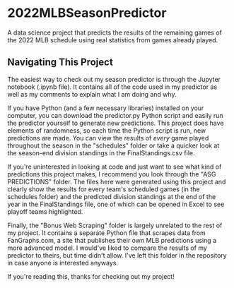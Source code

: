 # 2022MLBSeasonPredictor
A data science project that predicts the results of the remaining games of the 2022 MLB schedule using real statistics from games already played.

## Navigating This Project
The easiest way to check out my season predictor is through the Jupyter notebook (.ipynb file). It contains all of the code used in my predictor as well as my comments 
to explain what I am doing and why.

If you have Python (and a few necessary libraries) installed on your computer, you can download the predictor.py Python script and easily run the predictor yourself to generate 
new predictions. This project does have elements of randomness, so each time the Python script is run, new predictions are made. You can view the results of <i>every</i> 
game played throughout the season in the "schedules" folder or take a quicker look at the season-end division standings in the FinalStandings.csv file.

If you're uninterested in looking at code and just want to see what kind of predictions this project makes, I recommend you look through the "ASG PREDICTIONS" folder.
The files here were generated using this project and clearly show the results for every team's scheduled games (in the schedules folder) and the predicted division 
standings at the end of the year in the FinalStandings file, one of which can be opened in Excel to see playoff teams highlighted.

Finally, the "Bonus Web Scraping" folder is largely unrelated to the rest of my project. It contains a separate Python file that scrapes data from FanGraphs.com, a
site that publishes their own MLB predictions using a more advanced model. I would've liked to compare the results of my predictor to theirs, but time didn't allow. I've
left this folder in the repository in case anyone is interested anyways.

If you're reading this, thanks for checking out my project!

